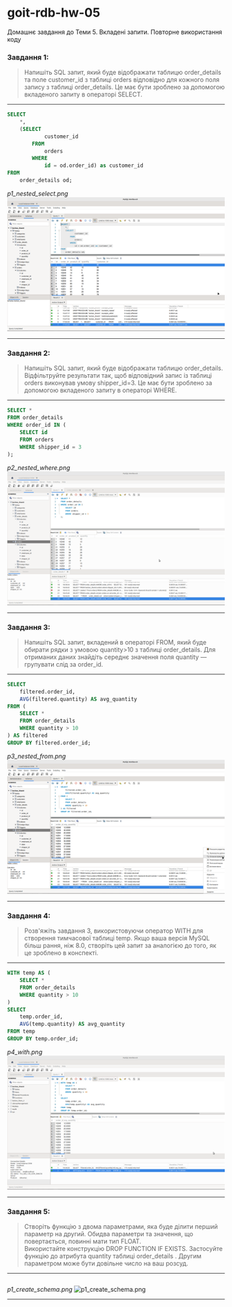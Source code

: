 # goit-rdb-hw-05

Домашнє завдання до Теми 5. Вкладені запити. Повторне використання коду

### Завдання 1:

> Напишіть SQL запит, який буде відображати таблицю order_details та поле customer_id з таблиці orders відповідно для кожного поля запису з таблиці order_details. Це має бути зроблено за допомогою вкладеного запиту в операторі SELECT.

---

```sql
SELECT
    *,
    (SELECT
            customer_id
        FROM
            orders
        WHERE
            id = od.order_id) as customer_id
FROM
    order_details od;
```

_p1_nested_select.png_
![p1_nested_select.png](./p1_nested_select.png)

---

### Завдання 2:

> Напишіть SQL запит, який буде відображати таблицю order_details. Відфільтруйте результати так, щоб відповідний запис із таблиці orders виконував умову shipper_id=3. Це має бути зроблено за допомогою вкладеного запиту в операторі WHERE.

---

```sql
SELECT *
FROM order_details
WHERE order_id IN (
    SELECT id
    FROM orders
    WHERE shipper_id = 3
);
```

_p2_nested_where.png_
![p2_nested_where.png](./p2_nested_where.png)

---

### Завдання 3:

> Напишіть SQL запит, вкладений в операторі FROM, який буде обирати рядки з умовою quantity>10 з таблиці order_details. Для отриманих даних знайдіть середнє значення поля quantity — групувати слід за order_id.

---

```sql
SELECT
    filtered.order_id,
    AVG(filtered.quantity) AS avg_quantity
FROM (
    SELECT *
    FROM order_details
    WHERE quantity > 10
) AS filtered
GROUP BY filtered.order_id;
```

_p3_nested_from.png_
![p3_nested_from.png](./p3_nested_from.png)

---

### Завдання 4:

> Розв'яжіть завдання 3, використовуючи оператор WITH для створення тимчасової таблиці temp. Якщо ваша версія MySQL більш рання, ніж 8.0, створіть цей запит за аналогією до того, як це зроблено в конспекті.

---

```sql
WITH temp AS (
    SELECT *
    FROM order_details
    WHERE quantity > 10
)
SELECT
    temp.order_id,
    AVG(temp.quantity) AS avg_quantity
FROM temp
GROUP BY temp.order_id;
```

_p4_with.png_
![p4_with.png](./p4_with.png)

---

### Завдання 5:

> Створіть функцію з двома параметрами, яка буде ділити перший параметр на другий. Обидва параметри та значення, що повертається, повинні мати тип FLOAT.\
> Використайте конструкцію DROP FUNCTION IF EXISTS. Застосуйте функцію до атрибута quantity таблиці order_details . Другим параметром може бути довільне число на ваш розсуд.

---

```sql

```

_p1_create_schema.png_
![p1_create_schema.png](./p1_create_schema.png)

---
